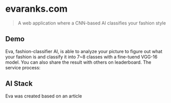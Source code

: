 # evaranks.com
> A web application where a CNN-based AI classifies your fashion style

## Demo
Eva, fashion-classifier AI, is able to analyze your picture to figure out what your fashion is and classify it into 7~8 classes with a fine-tuend VGG-16 model. You can  also share the result with others on leaderboard. The service process:


## AI Stack
Eva was created based on an article

##



